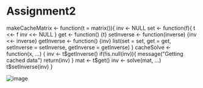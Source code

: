 # Assignment2
makeCacheMatrix <- function(t = matrix()){
  inv <- NULL
  set <- function(f){
    t <<- f
    inv <<- NULL
  }
  get <- function() {t}
  setInverse <- function(inverse) {inv <<- inverse}
  getInverse <- function() {inv}
  list(set = set, get = get, setInverse = setInverse, getInverse = getInverse)
}
cacheSolve <- function(x, ...) {
  inv <- t$getInverse()
  if(!is.null(inv)){
    message("Getting cached data")
    return(inv)
  }
  mat <- t$get()
  inv <- solve(mat, ...)
  t$setInverse(inv)
}

![image](https://user-images.githubusercontent.com/87285373/125218711-5c742300-e278-11eb-94d7-a1bbb7ba79cb.png)
